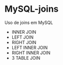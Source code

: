 # MySQL-joins
Uso de joins em MySQL
- INNER JOIN
- LEFT JOIN
- RIGHT JOIN
- LEFT INNER JOIN
- RIGHT INNER JOIN
- 3 TABLE JOIN
